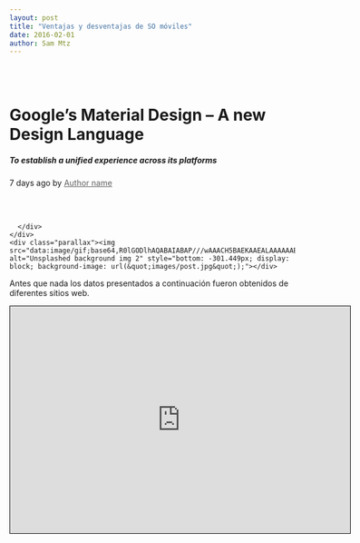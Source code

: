 ```yaml
---
layout: post
title: "Ventajas y desventajas de SO móviles"
date: 2016-02-01
author: Sam Mtz
---
```

<div id="index-banner" class="parallax-container valign-wrapper">
    <div class="section no-pad-bot">
      <div class="container valign">
        <br><br>
        <h1 class="header center grey-text text-darken-2">Google’s Material Design – A new Design Language</h1>
        <div class="row center">
          <h5 class="header col s12 light grey-text text-darken-2">To establish a unified experience across its platforms</h5>
           <p class="post-meta"><i style="color: #616161" class="fa fa-clock-o"></i> 7 days ago by <a href="#" style="color: #616161">Author name</a></p>
        </div>
        <div class="row center">
          <a href="#startPosts" class="btn-floating btn-large waves-effect waves-light grey darken-2 head-link"><i class="fa fa-angle-double-down"></i></a>
        </div>
        <br><br>

      </div>
    </div>
    <div class="parallax"><img src="data:image/gif;base64,R0lGODlhAQABAIABAP///wAAACH5BAEKAAEALAAAAAABAAEAAAICTAEAOw==" alt="Unsplashed background img 2" style="bottom: -301.449px; display: block; background-image: url(&quot;images/post.jpg&quot;);"></div>
  </div>
<p>Antes que nada los datos presentados a continuación fueron obtenidos de diferentes sitios web. </p>
<iframe style="width:600px;height:400px;border: 1px
solid black" src="https://app.wisemapping.com/c/maps/379249/embed?zoom=1"> </iframe>
